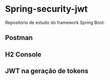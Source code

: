 # Spring-security-jwt
Repositório de estudo do framework Spring Boot.

## Postman

## H2 Console

## JWT na geração de tokens
